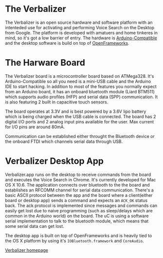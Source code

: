 The Verbalizer
==============

The Verbalizer is an open source hardware and software platform with an intenteded use for activating and performing Voice Search on the Desktop from Google. The platform is developed with amatuers and home tinkeres in mind, so it's got a low barrier of entry. The hardware is [Arduino-Compatible](http://arduino.cc/) and the desktop software is build on top of [OpenFrameworks](http://www.openframeworks.cc/).

The Harware Board
=================

The Verbalizer board is a microcontroller board based on ATMega328. It's Arduino-Compatible so all you need is a mini-USB cable and the Arduino IDE to start hacking. In addition to most of the features you normally expect from an Arduino board, it has an onboard bluetooth module (Liard BTM511) which supports audio profiles (HFP) and serial data (SPP) communication. It is also featuring 2 built in capacitive touch sensors. 

The board operates at 3.3V and is best powered by a 3.6V lipo battery which is being charged when the USB cable is connected. The board has 2 digital I/O ports and 2 analog input pins available for the user. Max current for I/O pins are around 80mA.

Communication can be established either throught the Bluetooth device or the onboard FTDI which channels serial data through USB. 

Verbalizer Desktop App
======================

Verbalizer.app runs on the desktop to receive commands from the board and executes the Voice Search in Chrome. It's currently developed for Mac OS X 10.6. The application connects over bluetooth to the the board and establishes an RFCOMM channel for serial data communication. There's a basic ASCII protocol between the app and the board where a client(either board or desktop app) sends a command and expects an `ACK_OK` status back. The ack protocol is implemented since messages and commands can easily
get lost due to naive programming (such as sleep/delays which are common in the Arduino world) on the board. The uC is using a software serial implementation to talk to the bluetooth module, which means that some serial data can get lost.

The desktop app is built on top of OpenFrameworks and is heavily tied to the OS X platform by using it's `IOBluetooth.framework` and `CoreAudio`.


[Verbalizer homepage](http://breakfastny.com/verbalizer)
